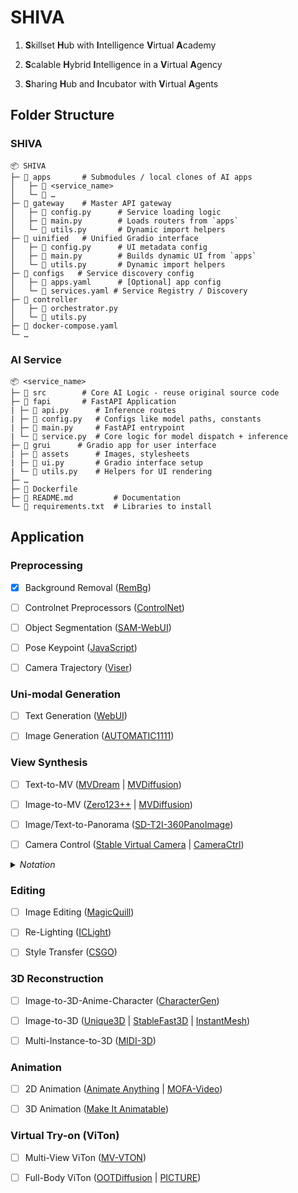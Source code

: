 # SHIVA

1. **S**killset **H**ub with **I**ntelligence **V**irtual **A**cademy

2. **S**calable **H**ybrid **I**ntelligence in a **V**irtual **A**gency

3. **S**haring **H**ub and **I**ncubator with **V**irtual **A**gents

## Folder Structure

### SHIVA

    📦 SHIVA
    ├─ 📂 apps		# Submodules / local clones of AI apps
    │   ├─ 📂 <service_name>
    │   └─ 📂 …
    ├─ 📂 gateway	# Master API gateway
    │   ├─ 📄 config.py		# Service loading logic
    │   ├─ 📄 main.py		# Loads routers from `apps`
    │   └─ 📄 utils.py		# Dynamic import helpers
    ├─ 📂 uinified	# Unified Gradio interface
    │   ├─ 📄 config.py		# UI metadata config
    │   ├─ 📄 main.py		# Builds dynamic UI from `apps`
    │   └─ 📄 utils.py		# Dynamic import helpers
    ├─ 📂 configs   # Service discovery config
    │   ├─ 📄 apps.yaml		# [Optional] app config
    │   └─ 📄 services.yaml # Service Registry / Discovery
    ├─ 📂 controller
    │   ├─ 📄 orchestrator.py
    │   └─ 📄 utils.py
    ├─ 📄 docker-compose.yaml
    └─ …

### AI Service

    📦 <service_name>
    ├─ 📂 src		# Core AI Logic - reuse original source code
    ├─ 📂 fapi		# FastAPI Application
    | ├─ 📄 api.py      # Inference routes
    | ├─ 📄 config.py   # Configs like model paths, constants
    | ├─ 📄 main.py     # FastAPI entrypoint
    | └─ 📄 service.py  # Core logic for model dispatch + inference
    ├─ 📂 grui      # Gradio app for user interface
    | ├─ 📂 assets      # Images, stylesheets
    | ├─ 📄 ui.py       # Gradio interface setup
    | └─ 📄 utils.py    # Helpers for UI rendering
    ├─ …
    ├─ 📄 Dockerfile
    ├─ 📄 README.md         # Documentation
    └─ 📄 requirements.txt  # Libraries to install

## Application

### Preprocessing

- [x] Background Removal ([RemBg](https://github.com/HariWu1995/Anilluminus.AI/tree/main/src/apps/rembg))

- [ ] Controlnet Preprocessors ([ControlNet](https://github.com/Mikubill/sd-webui-controlnet))

- [ ] Object Segmentation ([SAM-WebUI](https://github.com/5663015/segment_anything_webui))

- [ ] Pose Keypoint ([JavaScript](https://github.com/Mikubill/sd-webui-controlnet/blob/main/javascript/openpose_editor.mjs))

- [ ] Camera Trajectory ([Viser](https://github.com/Stability-AI/stable-virtual-camera/blob/main/demo_gr.py#L769))

### Uni-modal Generation

- [ ] Text Generation ([WebUI](https://github.com/oobabooga/text-generation-webui))

- [ ] Image Generation ([AUTOMATIC1111](https://github.com/AUTOMATIC1111/stable-diffusion-webui))

### View Synthesis

- [ ] Text-to-MV ([MVDream](https://github.com/bytedance/MVDream) | [MVDiffusion](https://github.com/Tangshitao/MVDiffusion))

- [ ] Image-to-MV ([Zero123++](https://github.com/SUDO-AI-3D/zero123plus) | [MVDiffusion](https://github.com/Tangshitao/MVDiffusion))

- [ ] Image/Text-to-Panorama ([SD-T2I-360PanoImage](https://github.com/ArcherFMY/SD-T2I-360PanoImage))

- [ ] Camera Control ([Stable Virtual Camera](https://github.com/Stability-AI/stable-virtual-camera) | [CameraCtrl](https://github.com/hehao13/CameraCtrl))

<details>
    <summary><i>Notation</i></summary>

- <b>MV</b>: Multi-view

</details>

### Editing

- [ ] Image Editing ([MagicQuill](https://github.com/ant-research/MagicQuill))

- [ ] Re-Lighting ([ICLight](https://github.com/lllyasviel/IC-Light))

- [ ] Style Transfer ([CSGO](https://github.com/instantX-research/CSGO))

### 3D Reconstruction

- [ ] Image-to-3D-Anime-Character ([CharacterGen](https://github.com/zjp-shadow/CharacterGen))

- [ ] Image-to-3D ([Unique3D](https://github.com/AiuniAI/Unique3D) | [StableFast3D](https://github.com/Stability-AI/stable-fast-3d) | [InstantMesh](https://github.com/TencentARC/InstantMesh))

- [ ] Multi-Instance-to-3D ([MIDI-3D](https://github.com/VAST-AI-Research/MIDI-3D))

### Animation

- [ ] 2D Animation ([Animate Anything](https://github.com/alibaba/animate-anything) | [MOFA-Video](https://github.com/MyNiuuu/MOFA-Video))

- [ ] 3D Animation ([Make It Animatable](https://github.com/jasongzy/Make-It-Animatable))

### Virtual Try-on (ViTon)

- [ ] Multi-View ViTon ([MV-VTON](https://github.com/hywang2002/MV-VTON))

- [ ] Full-Body ViTon ([OOTDiffusion](https://huggingface.co/spaces/levihsu/OOTDiffusion) | [PICTURE](https://github.com/GAP-LAB-CUHK-SZ/PICTURE))


